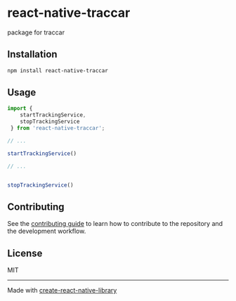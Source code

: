 # react-native-traccar

package for traccar

## Installation

```sh
npm install react-native-traccar
```

## Usage

```js
import { 
    startTrackingService,
    stopTrackingService
 } from 'react-native-traccar';

// ...

startTrackingService()

// ...


stopTrackingService()

```

## Contributing

See the [contributing guide](CONTRIBUTING.md) to learn how to contribute to the repository and the development workflow.

## License

MIT

---

Made with [create-react-native-library](https://github.com/callstack/react-native-builder-bob)
